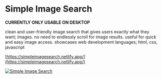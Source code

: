 # Simple Image Search

**CURRENTLY ONLY USABLE ON DESKTOP**

clean and user-friendly image search that gives users exactly what they want; images. no need to endlessly scroll for image results.
useful for quick and easy image access.
showcases web development languages; html, css, javascript

[https://simpleimagesearch.netlify.app/](https://simpleimagesearch.netlify.app/)

[![Simple Image Search](https://github.com/user-attachments/assets/3ebb0fd7-de9e-43c2-83a6-85b9e1744a92)](https://simpleimagesearch.netlify.app/)




